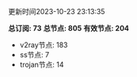 更新时间2023-10-23 23:13:35

**总订阅: 73**
**总节点: 805**
**有效节点: 204**
- v2ray节点: 183
- ss节点: 7
- trojan节点: 14
